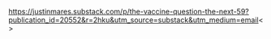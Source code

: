 
https://justinmares.substack.com/p/the-vaccine-question-the-next-59?publication_id=20552&r=2hku&utm_source=substack&utm_medium=email<>
